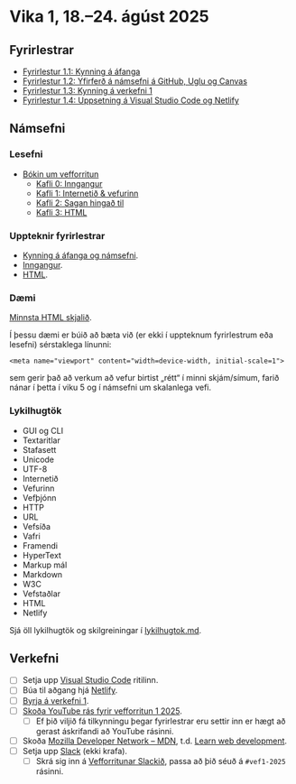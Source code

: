 # Vika 1, 18.–24. ágúst 2025

## Fyrirlestrar

- [Fyrirlestur 1.1: Kynning á áfanga](https://youtu.be/3YSRRjgiXs4)
- [Fyrirlestur 1.2: Yfirferð á námsefni á GitHub, Uglu og Canvas](https://youtu.be/zUCDLAWWPls)
- [Fyrirlestur 1.3: Kynning á verkefni 1](https://youtu.be/pC7gfIzD7rI)
- [Fyrirlestur 1.4: Uppsetning á Visual Studio Code og Netlify](https://youtu.be/K0Jmta9kzUk)

## Námsefni

### Lesefni

- [Bókin um vefforritun](https://bok.vefforritun.is/)
  - [Kafli 0: Inngangur](https://bok.vefforritun.is/00.inngangur.html)
  - [Kafli 1: Internetið & vefurinn](https://bok.vefforritun.is/01.internetid.html)
  - [Kafli 2: Sagan hingað til](https://bok.vefforritun.is/02.saga.html)
  - [Kafli 3: HTML](https://bok.vefforritun.is/03.html.html)

### Uppteknir fyrirlestrar

- [Kynning á áfanga og námsefni](../namsefni/00.kynning).
- [Inngangur](../namsefni/01.inngangur).
- [HTML](../namsefni/02.html).

### Dæmi

[Minnsta HTML skjalið](../namsefni/02.html/daemi/minnsta.html).

Í þessu dæmi er búið að bæta við (er ekki í uppteknum fyrirlestrum eða lesefni) sérstaklega línunni:

```
<meta name="viewport" content="width=device-width, initial-scale=1">
```

sem gerir það að verkum að vefur birtist „rétt“ í minni skjám/símum, farið nánar í þetta í viku 5 og í námsefni um skalanlega vefi.

### Lykilhugtök

- GUI og CLI
- Textaritlar
- Stafasett
- Unicode
- UTF-8
- Internetið
- Vefurinn
- Vefþjónn
- HTTP
- URL
- Vefsíða
- Vafri
- Framendi
- HyperText
- Markup mál
- Markdown
- W3C
- Vefstaðlar
- HTML
- Netlify

Sjá öll lykilhugtök og skilgreiningar í [lykilhugtok.md](../lykilhugtok.md).

## Verkefni

- [ ] Setja upp [Visual Studio Code](https://code.visualstudio.com/) ritilinn.
- [ ] Búa til aðgang hjá [Netlify](https://www.netlify.com/).
- [ ] [Byrja á verkefni 1](https://github.com/vefforritun/vef1-2025-v1).
- [ ] [Skoða YouTube rás fyrir vefforritun 1 2025](https://www.youtube.com/channel/UCPtLVvj-XXcHWEGLuFCrGMg).
  - [ ] Ef þið viljið fá tilkynningu þegar fyrirlestrar eru settir inn er hægt að gerast áskrifandi að YouTube rásinni.
- [ ] Skoða [Mozilla Developer Network – MDN](https://developer.mozilla.org/), t.d. [Learn web development](https://developer.mozilla.org/en-US/docs/Learn).
- [ ] Setja upp [Slack](https://slack.com) (ekki krafa).
  - [ ] Skrá sig inn á [Vefforritunar Slackið](https://vefforritun.slack.com/), passa að þið séuð á `#vef1-2025` rásinni.
